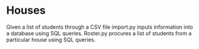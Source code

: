 # Houses
Given a list of students through a CSV file import.py
inputs information into a database using SQL queries.
Roster.py procures a list of students from a particular 
house using SQL queries.
